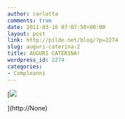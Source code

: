 ```yaml
---
author: carlotta
comments: true
date: 2011-03-16 07:07:50+00:00
layout: post
link: http://pilde.net/blog/?p=2274
slug: auguri-caterina-2
title: AUGURI CATERINA!
wordpress_id: 2274
categories:
- Compleanni
---
```


[![]({{baseurl}}/uploads/2011/03/compleanno_caterina_blog.jpg)


](http://None)



